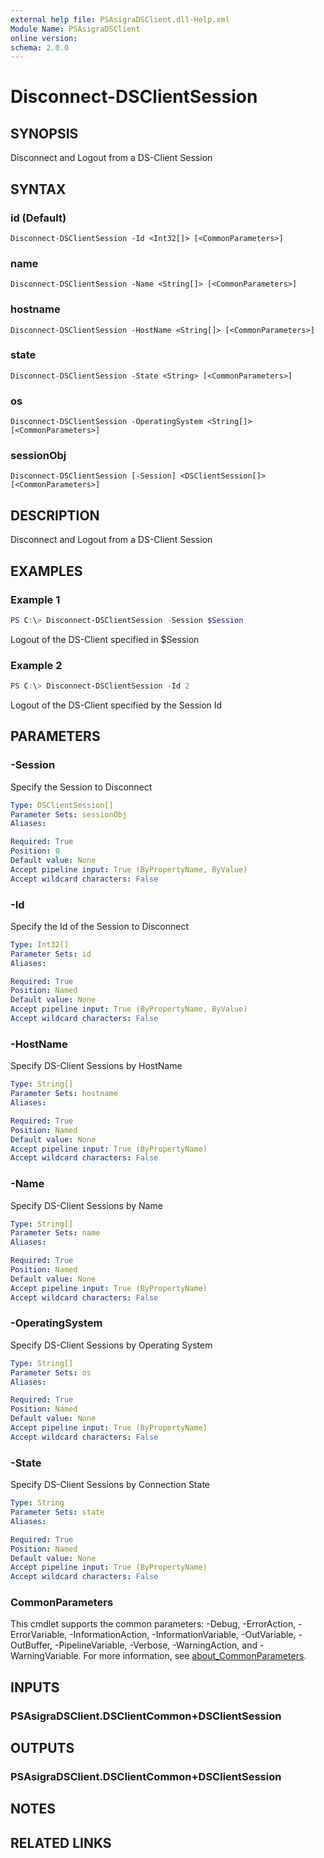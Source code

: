 ```yaml
---
external help file: PSAsigraDSClient.dll-Help.xml
Module Name: PSAsigraDSClient
online version:
schema: 2.0.0
---
```


# Disconnect-DSClientSession

## SYNOPSIS
Disconnect and Logout from a DS-Client Session

## SYNTAX

### id (Default)
```
Disconnect-DSClientSession -Id <Int32[]> [<CommonParameters>]
```

### name
```
Disconnect-DSClientSession -Name <String[]> [<CommonParameters>]
```

### hostname
```
Disconnect-DSClientSession -HostName <String[]> [<CommonParameters>]
```

### state
```
Disconnect-DSClientSession -State <String> [<CommonParameters>]
```

### os
```
Disconnect-DSClientSession -OperatingSystem <String[]> [<CommonParameters>]
```

### sessionObj
```
Disconnect-DSClientSession [-Session] <DSClientSession[]> [<CommonParameters>]
```

## DESCRIPTION
Disconnect and Logout from a DS-Client Session

## EXAMPLES

### Example 1
```powershell
PS C:\> Disconnect-DSClientSession -Session $Session
```

Logout of the DS-Client specified in $Session

### Example 2
```powershell
PS C:\> Disconnect-DSClientSession -Id 2
```

Logout of the DS-Client specified by the Session Id

## PARAMETERS

### -Session
Specify the Session to Disconnect

```yaml
Type: DSClientSession[]
Parameter Sets: sessionObj
Aliases:

Required: True
Position: 0
Default value: None
Accept pipeline input: True (ByPropertyName, ByValue)
Accept wildcard characters: False
```

### -Id
Specify the Id of the Session to Disconnect

```yaml
Type: Int32[]
Parameter Sets: id
Aliases:

Required: True
Position: Named
Default value: None
Accept pipeline input: True (ByPropertyName, ByValue)
Accept wildcard characters: False
```

### -HostName
Specify DS-Client Sessions by HostName

```yaml
Type: String[]
Parameter Sets: hostname
Aliases:

Required: True
Position: Named
Default value: None
Accept pipeline input: True (ByPropertyName)
Accept wildcard characters: False
```

### -Name
Specify DS-Client Sessions by Name

```yaml
Type: String[]
Parameter Sets: name
Aliases:

Required: True
Position: Named
Default value: None
Accept pipeline input: True (ByPropertyName)
Accept wildcard characters: False
```

### -OperatingSystem
Specify DS-Client Sessions by Operating System

```yaml
Type: String[]
Parameter Sets: os
Aliases:

Required: True
Position: Named
Default value: None
Accept pipeline input: True (ByPropertyName)
Accept wildcard characters: False
```

### -State
Specify DS-Client Sessions by Connection State

```yaml
Type: String
Parameter Sets: state
Aliases:

Required: True
Position: Named
Default value: None
Accept pipeline input: True (ByPropertyName)
Accept wildcard characters: False
```

### CommonParameters
This cmdlet supports the common parameters: -Debug, -ErrorAction, -ErrorVariable, -InformationAction, -InformationVariable, -OutVariable, -OutBuffer, -PipelineVariable, -Verbose, -WarningAction, and -WarningVariable. For more information, see [about_CommonParameters](http://go.microsoft.com/fwlink/?LinkID=113216).

## INPUTS

### PSAsigraDSClient.DSClientCommon+DSClientSession

## OUTPUTS

### PSAsigraDSClient.DSClientCommon+DSClientSession

## NOTES

## RELATED LINKS
